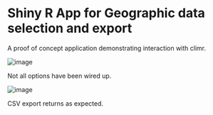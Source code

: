 # Shiny R App for Geographic data selection and export

A proof of concept application demonstrating interaction with climr.

![image](https://github.com/user-attachments/assets/e3aa0797-57e3-4d69-9167-0b6f8cbb8053)

Not all options have been wired up.

![image](https://github.com/user-attachments/assets/28ee4bda-2e30-47bc-9daf-541b659892ef)

CSV export returns as expected.
